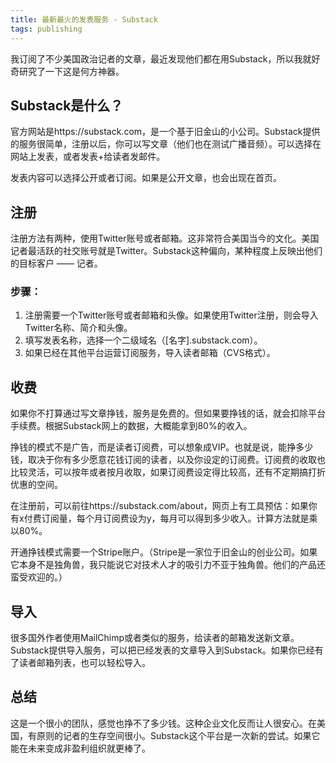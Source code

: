 ```yaml
---
title: 最新最火的发表服务 - Substack
tags: publishing
---
```


我订阅了不少美国政治记者的文章，最近发现他们都在用Substack，所以我就好奇研究了一下这是何方神器。<!--more-->

## Substack是什么？

官方网站是https://substack.com，是一个基于旧金山的小公司。Substack提供的服务很简单，注册以后，你可以写文章（他们也在测试广播音频）。可以选择在网站上发表，或者发表+给读者发邮件。

发表内容可以选择公开或者订阅。如果是公开文章，也会出现在首页。

## 注册

注册方法有两种，使用Twitter账号或者邮箱。这非常符合美国当今的文化。美国记者最活跃的社交账号就是Twitter。Substack这种偏向，某种程度上反映出他们的目标客户 —— 记者。

### 步骤：
1. 注册需要一个Twitter账号或者邮箱和头像。如果使用Twitter注册，则会导入Twitter名称、简介和头像。
2. 填写发表名称，选择一个二级域名（[名字].substack.com）。
3. 如果已经在其他平台运营订阅服务，导入读者邮箱（CVS格式）。

## 收费

如果你不打算通过写文章挣钱，服务是免费的。但如果要挣钱的话，就会扣除平台手续费。根据Substack网上的数据，大概能拿到80%的收入。

挣钱的模式不是广告，而是读者订阅费，可以想象成VIP。也就是说，能挣多少钱，取决于你有多少愿意花钱订阅的读者，以及你设定的订阅费。订阅费的收取也比较灵活，可以按年或者按月收取，如果订阅费设定得比较高，还有不定期搞打折优惠的空间。

在注册前，可以前往https://substack.com/about，网页上有工具预估：如果你有x付费订阅量，每个月订阅费设为y，每月可以得到多少收入。计算方法就是乘以80%。

开通挣钱模式需要一个Stripe账户。（Stripe是一家位于旧金山的创业公司。如果它本身不是独角兽，我只能说它对技术人才的吸引力不亚于独角兽。他们的产品还蛮受欢迎的。）

## 导入

很多国外作者使用MailChimp或者类似的服务，给读者的邮箱发送新文章。Substack提供导入服务，可以把已经发表的文章导入到Substack。如果你已经有了读者邮箱列表，也可以轻松导入。

## 总结

这是一个很小的团队，感觉也挣不了多少钱。这种企业文化反而让人很安心。在美国，有原则的记者的生存空间很小。Substack这个平台是一次新的尝试。如果它能在未来变成非盈利组织就更棒了。